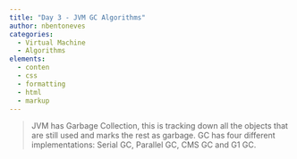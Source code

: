```yaml
---
title: "Day 3 - JVM GC Algorithms"
author: nbentoneves
categories:
  - Virtual Machine
  - Algorithms
elements:
  - conten
  - css
  - formatting
  - html
  - markup
---
```


> JVM has Garbage Collection, this is tracking down all the objects that are still used and marks the rest
> as garbage. GC has four different implementations: Serial GC, Parallel GC, CMS GC and G1 GC.
